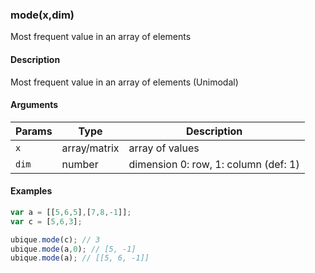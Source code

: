 ### mode(x,dim)

Most frequent value in an array of elements


#### Description

Most frequent value in an array of elements (Unimodal)  



#### Arguments

|Params|Type|Description
|---------|----|-----------
|`x` | array/matrix | array of values
|`dim` | number | dimension 0: row, 1: column (def: 1)


#### Examples

```js
var a = [[5,6,5],[7,8,-1]];
var c = [5,6,3];

ubique.mode(c); // 3
ubique.mode(a,0); // [5, -1]
ubique.mode(a); // [[5, 6, -1]]
```

